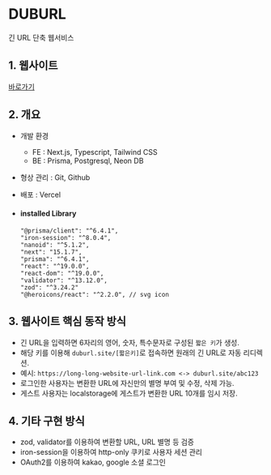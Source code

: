# DUBURL
긴 URL 단축 웹서비스 

## 1. 웹사이트
[바로가기](https://www.duburl.site/)

## 2. 개요
- 개발 환경
  - FE : Next.js, Typescript, Tailwind CSS
  - BE : Prisma, Postgresql, Neon DB
    
- 형상 관리 : Git, Github
- 배포 : Vercel
- #### installed Library
      "@prisma/client": "^6.4.1",
      "iron-session": "^8.0.4",
      "nanoid": "^5.1.2",
      "next": "15.1.7",
      "prisma": "^6.4.1",
      "react": "^19.0.0",
      "react-dom": "^19.0.0",
      "validator": "^13.12.0",
      "zod": "^3.24.2"
      "@heroicons/react": "^2.2.0", // svg icon

## 3. 웹사이트 핵심 동작 방식

- 긴 URL을 입력하면 6자리의 영어, 숫자, 특수문자로 구성된 `짧은 키`가 생성.
- 해당 키를 이용해 `duburl.site/[짧은키]`로 접속하면 원래의 긴 URL로 자동 리디렉션.
- 예시: `https://long-long-website-url-link.com <-> duburl.site/abc123`
- 로그인한 사용자는 변환한 URL에 자신만의 별명 부여 및 수정, 삭제 가능.
- 게스트 사용자는 localstorage에 게스트가 변환한 URL 10개를 임시 저장.

## 4. 기타 구현 방식

- zod, validator를 이용하여 변환할 URL, URL 별명 등 검증
- iron-session을 이용하여 http-only 쿠키로 사용자 세션 관리
- OAuth2를 이용하여 kakao, google 소셜 로그인
